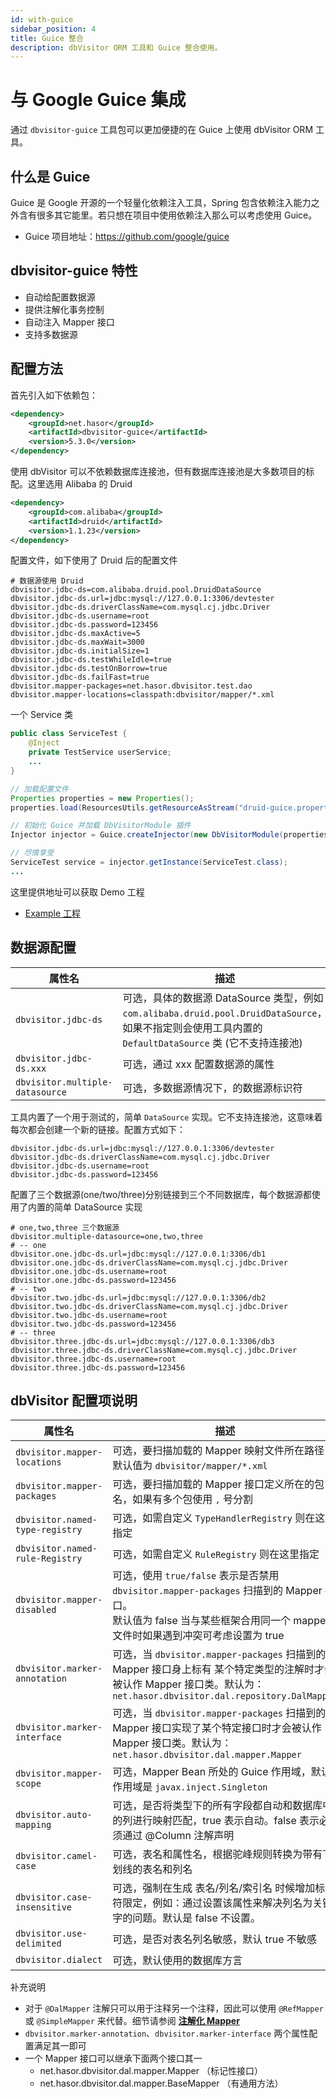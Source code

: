 ```yaml
---
id: with-guice
sidebar_position: 4
title: Guice 整合
description: dbVisitor ORM 工具和 Guice 整合使用。
---
```

# 与 Google Guice 集成

通过 `dbvisitor-guice` 工具包可以更加便捷的在 Guice 上使用 dbVisitor ORM 工具。

## 什么是 Guice
Guice 是 Google 开源的一个轻量化依赖注入工具，Spring 包含依赖注入能力之外含有很多其它能里。若只想在项目中使用依赖注入那么可以考虑使用 Guice。

- Guice 项目地址：https://github.com/google/guice

## dbvisitor-guice 特性

- 自动给配置数据源
- 提供注解化事务控制
- 自动注入 Mapper 接口
- 支持多数据源

## 配置方法

首先引入如下依赖包：

```xml
<dependency>
    <groupId>net.hasor</groupId>
    <artifactId>dbvisitor-guice</artifactId>
    <version>5.3.0</version>
</dependency>
```

使用 dbVisitor 可以不依赖数据库连接池，但有数据库连接池是大多数项目的标配。这里选用 Alibaba 的 Druid

```xml
<dependency>
    <groupId>com.alibaba</groupId>
    <artifactId>druid</artifactId>
    <version>1.1.23</version>
</dependency>
```

配置文件，如下使用了 Druid 后的配置文件

```properties
# 数据源使用 Druid
dbvisitor.jdbc-ds=com.alibaba.druid.pool.DruidDataSource
dbvisitor.jdbc-ds.url=jdbc:mysql://127.0.0.1:3306/devtester
dbvisitor.jdbc-ds.driverClassName=com.mysql.cj.jdbc.Driver
dbvisitor.jdbc-ds.username=root
dbvisitor.jdbc-ds.password=123456
dbvisitor.jdbc-ds.maxActive=5
dbvisitor.jdbc-ds.maxWait=3000
dbvisitor.jdbc-ds.initialSize=1
dbvisitor.jdbc-ds.testWhileIdle=true
dbvisitor.jdbc-ds.testOnBorrow=true
dbvisitor.jdbc-ds.failFast=true
dbvisitor.mapper-packages=net.hasor.dbvisitor.test.dao
dbvisitor.mapper-locations=classpath:dbvisitor/mapper/*.xml
```

一个 Service 类

```java
public class ServiceTest {
    @Inject
    private TestService userService;
    ...
}
```

```java
// 加载配置文件
Properties properties = new Properties();
properties.load(ResourcesUtils.getResourceAsStream("druid-guice.properties"));

// 初始化 Guice 并加载 DbVisitorModule 插件
Injector injector = Guice.createInjector(new DbVisitorModule(properties));

// 尽情享受
ServiceTest service = injector.getInstance(ServiceTest.class);
...
```

这里提供地址可以获取 Demo 工程

- [Example 工程](https://gitee.com/zycgit/dbvisitor/tree/main/dbvisitor-example/guice/)

## 数据源配置

| 属性名                             | 描述                                                                                                                 |
|---------------------------------|--------------------------------------------------------------------------------------------------------------------|
| `dbvisitor.jdbc-ds`             | 可选，具体的数据源 DataSource 类型，例如 `com.alibaba.druid.pool.DruidDataSource`，如果不指定则会使用工具内置的 `DefaultDataSource` 类 (它不支持连接池) |
| `dbvisitor.jdbc-ds.xxx`         | 可选，通过 xxx 配置数据源的属性                                                                                                 |
| `dbvisitor.multiple-datasource` | 可选，多数据源情况下，的数据源标识符                                                                                                 |

工具内置了一个用于测试的，简单 `DataSource` 实现。它不支持连接池，这意味着每次都会创建一个新的链接。配置方式如下：

```properties
dbvisitor.jdbc-ds.url=jdbc:mysql://127.0.0.1:3306/devtester
dbvisitor.jdbc-ds.driverClassName=com.mysql.cj.jdbc.Driver
dbvisitor.jdbc-ds.username=root
dbvisitor.jdbc-ds.password=123456
```

配置了三个数据源(one/two/three)分别链接到三个不同数据库，每个数据源都使用了内置的简单 DataSource 实现

```properties
# one,two,three 三个数据源
dbvisitor.multiple-datasource=one,two,three
# -- one
dbvisitor.one.jdbc-ds.url=jdbc:mysql://127.0.0.1:3306/db1
dbvisitor.one.jdbc-ds.driverClassName=com.mysql.cj.jdbc.Driver
dbvisitor.one.jdbc-ds.username=root
dbvisitor.one.jdbc-ds.password=123456
# -- two
dbvisitor.two.jdbc-ds.url=jdbc:mysql://127.0.0.1:3306/db2
dbvisitor.two.jdbc-ds.driverClassName=com.mysql.cj.jdbc.Driver
dbvisitor.two.jdbc-ds.username=root
dbvisitor.two.jdbc-ds.password=123456
# -- three
dbvisitor.three.jdbc-ds.url=jdbc:mysql://127.0.0.1:3306/db3
dbvisitor.three.jdbc-ds.driverClassName=com.mysql.cj.jdbc.Driver
dbvisitor.three.jdbc-ds.username=root
dbvisitor.three.jdbc-ds.password=123456
```

## dbVisitor 配置项说明

| 属性名                             | 描述                                                                                                                                |
|---------------------------------|-----------------------------------------------------------------------------------------------------------------------------------|
| `dbvisitor.mapper-locations`    | 可选，要扫描加载的 Mapper 映射文件所在路径，默认值为 `dbvisitor/mapper/*.xml`                                                                           |
| `dbvisitor.mapper-packages`     | 可选，要扫描加载的 Mapper 接口定义所在的包名，如果有多个包使用 `,` 号分割                                                                                       |
| `dbvisitor.named-type-registry` | 可选，如需自定义 `TypeHandlerRegistry` 则在这里指定                                                                                             |
| `dbvisitor.named-rule-Registry` | 可选，如需自定义 `RuleRegistry` 则在这里指定                                                                                                    |
| `dbvisitor.mapper-disabled`     | 可选，使用 `true/false` 表示是否禁用 `dbvisitor.mapper-packages` 扫描到的 Mapper 接口。<br/>默认值为 false 当与某些框架合用同一个 mapper 文件时如果遇到冲突可考虑设置为 true      |
| `dbvisitor.marker-annotation`   | 可选，当 `dbvisitor.mapper-packages` 扫描到的 Mapper 接口身上标有 某个特定类型的注解时才会被认作 Mapper 接口类。默认为：`net.hasor.dbvisitor.dal.repository.DalMapper` |
| `dbvisitor.marker-interface`    | 可选，当 `dbvisitor.mapper-packages` 扫描到的 Mapper 接口实现了某个特定接口时才会被认作 Mapper 接口类。默认为：`net.hasor.dbvisitor.dal.mapper.Mapper`             |
| `dbvisitor.mapper-scope`        | 可选，Mapper Bean 所处的 Guice 作用域，默认作用域是 `javax.inject.Singleton`                                                                      |
| `dbvisitor.auto-mapping`        | 可选，是否将类型下的所有字段都自动和数据库中的列进行映射匹配，true 表示自动。false 表示必须通过 @Column 注解声明                                                                |                                                                                                                         
| `dbvisitor.camel-case`          | 可选，表名和属性名，根据驼峰规则转换为带有下划线的表名和列名                                                                                                    |                                                                                                                        
| `dbvisitor.case-insensitive`    | 可选，强制在生成 表名/列名/索引名 时候增加标识符限定，例如：通过设置该属性来解决列名为关键字的问题。默认是 false 不设置。                                                                |                                                                                                                               
| `dbvisitor.use-delimited`       | 可选，是否对表名列名敏感，默认 true 不敏感                                                                                                          |                                                                                                                               
| `dbvisitor.dialect`             | 可选，默认使用的数据库方言                                                                                                                     |

补充说明
- 对于 `@DalMapper` 注解只可以用于注释另一个注释，因此可以使用 `@RefMapper` 或 `@SimpleMapper` 来代替。细节请参阅 **[注解化 Mapper](../guides/dal/anno-mapper.mdx)**
- `dbvisitor.marker-annotation`、`dbvisitor.marker-interface` 两个属性配置满足其一即可
- 一个 Mapper 接口可以继承下面两个接口其一
  - net.hasor.dbvisitor.dal.mapper.Mapper （标记性接口）
  - net.hasor.dbvisitor.dal.mapper.BaseMapper （有通用方法）
